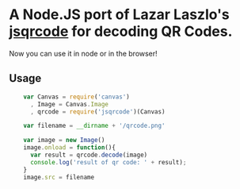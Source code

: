 # A Node.JS port of Lazar Laszlo's [jsqrcode](https://github.com/LazarSoft/jsqrcode) for decoding QR Codes.

Now you can use it in node or in the browser!

## Usage

````javascript
    var Canvas = require('canvas')
      , Image = Canvas.Image
      , qrcode = require('jsqrcode')(Canvas)

    var filename = __dirname + '/qrcode.png'

    var image = new Image()
    image.onload = function(){
      var result = qrcode.decode(image)
      console.log('result of qr code: ' + result);
    }
    image.src = filename
````